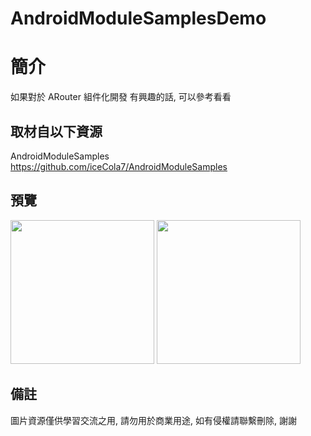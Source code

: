 # AndroidModuleSamplesDemo

簡介
==================================
如果對於 ARouter 組件化開發 有興趣的話, 可以參考看看                                   

取材自以下資源
--------
AndroidModuleSamples                                                                 
https://github.com/iceCola7/AndroidModuleSamples                                                                 
                  
預覽
--------
<p align="left">
  <img src="https://i.imgur.com/nxHNgxC.jpg" width="230"/>
  <img src="https://i.imgur.com/xVffttU.jpg" width="230"/>
</p> 

備註
--------
圖片資源僅供學習交流之用, 請勿用於商業用途, 如有侵權請聯繫刪除, 謝謝
